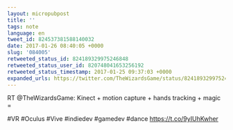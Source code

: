 ```yaml
---
layout: micropubpost
title: ''
tags: note
language: en
tweet_id: 824537381588140032
date: 2017-01-26 08:40:05 +0000
slug: '084005'
retweeted_status_id: 824189329975246848
retweeted_status_user_id: 820748041653256192
retweeted_status_timestamp: 2017-01-25 09:37:03 +0000
expanded_urls: https://twitter.com/TheWizardsGame/status/824189329975246849/photo/1,https://twitter.com/TheWizardsGame/status/824189329975246849/photo/1
---
```

RT @TheWizardsGame: Kinect + motion capture + hands tracking + magic =

#VR #Oculus #Vive #indiedev #gamedev #dance https://t.co/9yIUhKwher
